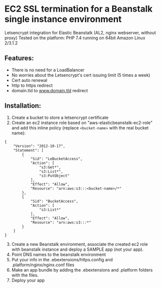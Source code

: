 # EC2 SSL termination for a Beanstalk single instance environment
Letsencrypt integration for Elastic Beanstalk (AL2, nginx webserver, without proxy) Tested on the platform: PHP 7.4 running on 64bit Amazon Linux 2/3.1.2

## Features:
- There is no need for a LoadBalancer
- No worries about the Letsencrypt's cert issuing limit (5 times a week)
- Сert auto renewal
- http to https redirect
- domain.tld to www.domain.tld redirect

## Installation:
1. Create a bucket to store a letsencrypt certificate
2. Create an ec2 instance role based on "aws-elasticbeanstalk-ec2-role" and add this inline policy (replace `<bucket-name>` with the real bucket name):

```
{
    "Version": "2012-10-17",
    "Statement": [
        {
            "Sid": "LeBucketAccess",
            "Action": [
                "s3:Get*",
                "s3:List*",
                "s3:PutObject"
            ],
            "Effect": "Allow",
            "Resource": "arn:aws:s3:::<bucket-name>/*"
        },
        {
            "Sid": "BucketAccess",
            "Action": [
                "s3:List*"
            ],
            "Effect": "Allow",
            "Resource": "arn:aws:s3:::*"
        }
    ]
}
```
3. Create a new Beanstalk environment, associate the created ec2 role with beanstalk instance and deploy a SAMPLE app (not your app).
4. Point DNS names to the beanstalk environment
5. Put your info in the .ebextensions/https.config and .platform/nginx/nginx.conf files
6. Make an app bundle by adding the .ebextensions and .platform folders with the files.
7. Deploy your app
